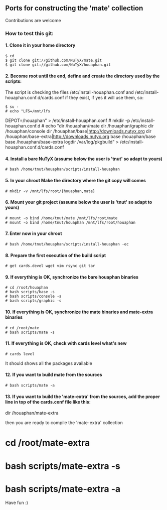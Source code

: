 ## Ports for constructing the 'mate' collection

Contributions are welcome

### How to test this git:

#### 1. Clone it in your home directory

    $ cd
    $ git clone git://github.com/NuTyX/mate.git
    $ git clone git://github.com/NuTyX/houaphan.git

#### 2. Become root until the end, define and create the directory used by the scripts:

 The script is checking the files /etc/install-houaphan.conf and /etc/install-houaphan.conf.d/cards.conf if they exist, if yes it will use them, so:

    $ su -
    # echo "LFS=/mnt/lfs
DEPOT=/houaphan" > /etc/install-houaphan.conf
    # mkdir -p /etc/install-houaphan.conf.d
    # echo "dir /houaphan/mate
dir /houaphan/graphic
dir /houaphan/console
dir /houaphan/base|http://downloads.nutyx.org
dir /houaphan/base-extra|http://downloads.nutyx.org
base /houaphan/base
base /houaphan/base-extra
logdir /var/log/pkgbuild" > /etc/install-houaphan.conf.d/cards.conf

#### 4. Install a bare NuTyX (assume below the user is 'tnut' so adapt to yours)

    # bash /home/tnut/houaphan/scripts/install-houaphan

#### 5. In your chroot Make the directory where the git copy will comes

    # mkdir -v /mnt/lfs/root/{houaphan,mate}

#### 6. Mount your git project (assume below the user is 'tnut' so adapt to yours)

    # mount -o bind /home/tnut/mate /mnt/lfs/root/mate
    # mount -o bind /home/tnut/houaphan /mnt/lfs/root/houaphan

#### 7. Enter now in your chroot

    # bash /home/tnut/houaphan/scripts/install-houaphan -ec

#### 8. Prepare the first execution of the build script

    # get cards.devel wget vim rsync git tar
 
#### 9. If everything is OK, synchronize the bare houaphan binaries

    # cd /root/houaphan
    # bash scripts/base -s
    # bash scripts/console -s
    # bash scripts/graphic -s
    
#### 10. If everything is OK, synchronize the mate binaries and mate-extra binaries

    # cd /root/mate
    # bash scripts/mate -s

#### 11. If everything is OK, check with cards level what's new

    # cards level

 It should shows all the packages available

#### 12. If you want to build mate from the sources

    # bash scripts/mate -a

#### 13. If you want to build the 'mate-extra' from the sources, add the proper line in top of the cards.conf file like this:

  dir /houaphan/mate-extra

 then you are ready to compile the 'mate-extra' collection

   # cd /root/mate-extra
   # bash scripts/mate-extra -s
   # bash scripts/mate-extra -a 

Have fun :)
